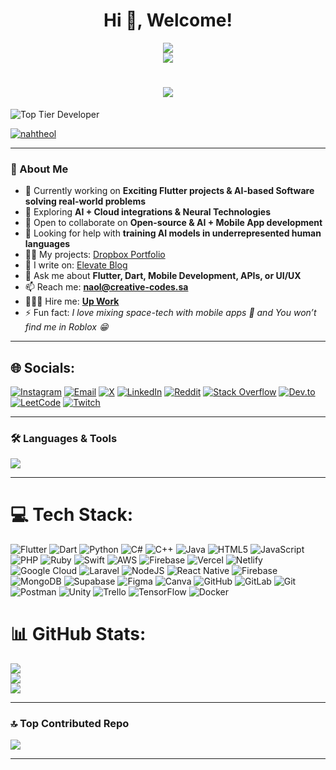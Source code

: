 <h1 align="center">Hi 👋, Welcome!</h1>

<div align="center">
  <a href="https://github.com/Naomer">
    <img src="https://readme-typing-svg.demolab.com?font=Fira+Code&size=28&pause=1000&center=true&vCenter=true&width=850&lines=Hi%2C+I'm+Naomer+%F0%9F%91%8B;Software+Engineer+from+Ethiopia+%F0%9F%87%AA%F0%9F%87%B9;Mobile+%2B+AI+%2B+Cloud;Let's+build+something+awesome!"/>
  </a>
</div>

<div align="center">
  <img src="https://svg-banners.vercel.app/api?type=glitch&text1=Naomer%20%7C%20AI%20%2B%20Mobile%20Engineer&width=1000&height=120"/>
</div>

<h1 align="center">
  <img src="https://readme-typing-svg.herokuapp.com?size=22&duration=4000&color=00FF9C&center=true&vCenter=true&lines=Naomer+—+Mobile+•+AI+•+Cloud;Exploring+AI+%2B+Cloud+Integrations;Neural+Technology+%26+Innovation" />
</h1>

    
![Top Tier Developer](https://img.shields.io/badge/Top_Developer-A+-brightgreen)

<p align="left"> <a href="https://twitter.com/nahtheol" target="blank"><img src="https://img.shields.io/twitter/follow/nahtheol?logo=twitter&style=for-the-badge" alt="nahtheol" /></a> </p>

---

### 🌟 About Me
- 🔭 Currently working on **Exciting Flutter projects & AI-based Software solving real-world problems**  
- 🌱 Exploring **AI + Cloud integrations & Neural Technologies**  
- 👯 Open to collaborate on **Open-source & AI + Mobile App development**  
- 🤝 Looking for help with **training AI models in underrepresented human languages**  
- 👨‍💻 My projects: [Dropbox Portfolio](https://www.dropbox.com/scl/fo/o17cutb52gcyb0lvpt68o/AHX-BGzC3YmobjAWIBTDsGg?rlkey=it237hqchjfoc7h4id4ixhvfp&st=bg6hjvtu&dl=0)  
- 📝 I write on: [Elevate Blog](https://elevateco.blogspot.com)  
- 💬 Ask me about **Flutter, Dart, Mobile Development, APIs, or UI/UX**  
- 📫 Reach me: **naol@creative-codes.sa**
- 🧑🏻‍💻 Hire me: **[Up Work](https://www.upwork.com/freelancers/~01d4d43cb44b3ce6d9?companyReference=1784730888629755905&mp_source=share)**  
- ⚡ Fun fact: *I love mixing space-tech with mobile apps 🚀 and You won’t find me in Roblox 😁*  

---


## 🌐 Socials:
[![Instagram](https://img.shields.io/badge/Instagram-E4405F?logo=instagram&logoColor=white&style=for-the-badge)](https://instagram.com/nahtheol) 
[![Email](https://img.shields.io/badge/Email-D14836?logo=gmail&logoColor=white&style=for-the-badge)](mailto:naol@creative-codes.sa)
[![X](https://img.shields.io/badge/X-black.svg?logo=X&logoColor=white&style=for-the-badge)](https://x.com/nahtheol) 
[![LinkedIn](https://img.shields.io/badge/LinkedIn-0077B5?logo=linkedin&logoColor=white&style=for-the-badge)](https://linkedin.com/in/olliemer) 
[![Reddit](https://img.shields.io/badge/Reddit-FF4500?logo=reddit&logoColor=white&style=for-the-badge)](https://reddit.com/user/nahtheol) 
[![Stack Overflow](https://img.shields.io/badge/StackOverflow-FE7A16?logo=stack-overflow&logoColor=white&style=for-the-badge)](https://stackoverflow.com/users/12345678/nahtheol) 
[![Dev.to](https://img.shields.io/badge/Dev.to-0A0A0A?logo=dev.to&logoColor=white&style=for-the-badge)](https://dev.to/naomer) 
[![LeetCode](https://img.shields.io/badge/LeetCode-FFA116?logo=leetcode&logoColor=white&style=for-the-badge)](https://leetcode.com/nahtheol) 
[![Twitch](https://img.shields.io/badge/Twitch-9146FF?logo=twitch&logoColor=white&style=for-the-badge)](https://twitch.tv/nahboly) 


---

### 🛠️ Languages & Tools
<p align="left">
  <img src="https://skillicons.dev/icons?i=flutter,dart,firebase,tensorflow,pytorch,python,java,kotlin,swift,react,js,ts,html,css,nodejs,php,laravel,mysql,mongodb,postgresql,django,flask,aws,azure,docker,git,linux,figma,postman,unity" />
</p>

---

# 💻 Tech Stack:
![Flutter](https://img.shields.io/badge/Flutter-%2302569B.svg?style=for-the-badge&logo=Flutter&logoColor=white) ![Dart](https://img.shields.io/badge/dart-%230175C2.svg?style=for-the-badge&logo=dart&logoColor=white) ![Python](https://img.shields.io/badge/python-3670A0?style=for-the-badge&logo=python&logoColor=ffdd54) ![C#](https://img.shields.io/badge/c%23-%23239120.svg?style=for-the-badge&logo=csharp&logoColor=white) ![C++](https://img.shields.io/badge/c++-%2300599C.svg?style=for-the-badge&logo=c%2B%2B&logoColor=white) ![Java](https://img.shields.io/badge/java-%23ED8B00.svg?style=for-the-badge&logo=openjdk&logoColor=white) ![HTML5](https://img.shields.io/badge/html5-%23E34F26.svg?style=for-the-badge&logo=html5&logoColor=white) ![JavaScript](https://img.shields.io/badge/javascript-%23323330.svg?style=for-the-badge&logo=javascript&logoColor=%23F7DF1E) ![PHP](https://img.shields.io/badge/php-%23777BB4.svg?style=for-the-badge&logo=php&logoColor=white)  ![Ruby](https://img.shields.io/badge/ruby-%23CC342D.svg?style=for-the-badge&logo=ruby&logoColor=white) ![Swift](https://img.shields.io/badge/swift-F54A2A?style=for-the-badge&logo=swift&logoColor=white) ![AWS](https://img.shields.io/badge/AWS-%23FF9900.svg?style=for-the-badge&logo=amazon-aws&logoColor=white) ![Firebase](https://img.shields.io/badge/firebase-%23039BE5.svg?style=for-the-badge&logo=firebase) ![Vercel](https://img.shields.io/badge/vercel-%23000000.svg?style=for-the-badge&logo=vercel&logoColor=white) ![Netlify](https://img.shields.io/badge/netlify-%23000000.svg?style=for-the-badge&logo=netlify&logoColor=#00C7B7) ![Google Cloud](https://img.shields.io/badge/GoogleCloud-%234285F4.svg?style=for-the-badge&logo=google-cloud&logoColor=white) ![Laravel](https://img.shields.io/badge/laravel-%23FF2D20.svg?style=for-the-badge&logo=laravel&logoColor=white) ![NodeJS](https://img.shields.io/badge/node.js-6DA55F?style=for-the-badge&logo=node.js&logoColor=white) ![React Native](https://img.shields.io/badge/react_native-%2320232a.svg?style=for-the-badge&logo=react&logoColor=%2361DAFB) ![Firebase](https://img.shields.io/badge/firebase-a08021?style=for-the-badge&logo=firebase&logoColor=ffcd34) ![MongoDB](https://img.shields.io/badge/MongoDB-%234ea94b.svg?style=for-the-badge&logo=mongodb&logoColor=white) ![Supabase](https://img.shields.io/badge/Supabase-3ECF8E?style=for-the-badge&logo=supabase&logoColor=white) ![Figma](https://img.shields.io/badge/figma-%23F24E1E.svg?style=for-the-badge&logo=figma&logoColor=white) ![Canva](https://img.shields.io/badge/Canva-%2300C4CC.svg?style=for-the-badge&logo=Canva&logoColor=white) ![GitHub](https://img.shields.io/badge/github-%23121011.svg?style=for-the-badge&logo=github&logoColor=white) ![GitLab](https://img.shields.io/badge/gitlab-%23181717.svg?style=for-the-badge&logo=gitlab&logoColor=white) ![Git](https://img.shields.io/badge/git-%23F05033.svg?style=for-the-badge&logo=git&logoColor=white) ![Postman](https://img.shields.io/badge/Postman-FF6C37?style=for-the-badge&logo=postman&logoColor=white) ![Unity](https://img.shields.io/badge/unity-%23000000.svg?style=for-the-badge&logo=unity&logoColor=white) ![Trello](https://img.shields.io/badge/Trello-%23026AA7.svg?style=for-the-badge&logo=Trello&logoColor=white) ![TensorFlow](https://img.shields.io/badge/TensorFlow-%23FF6F00.svg?style=for-the-badge&logo=TensorFlow&logoColor=white) ![Docker](https://img.shields.io/badge/docker-%230db7ed.svg?style=for-the-badge&logo=docker&logoColor=white)

# 📊 GitHub Stats: 
![](https://github-readme-stats.vercel.app/api?username=Naomer&theme=transparent&hide_border=false)<br/> ![](https://nirzak-streak-stats.vercel.app/?user=Naomer&theme=transparent&hide_border=false)<br/> ![](https://github-readme-stats.vercel.app/api/top-langs/?username=Naomer&theme=transparent&hide_border=false&include_all_commits=false&count_private=true&layout=compact)

---

### 🔝 Top Contributed Repo
![](https://github-contributor-stats.vercel.app/api?username=Naomer&limit=5&theme=ambient_gradient&combine_all_yearly_contributions=true)

---
